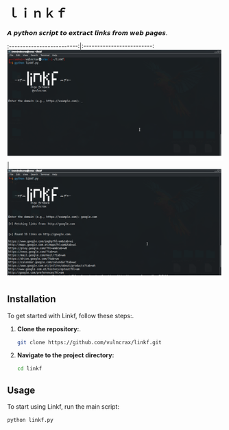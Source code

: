 # ｌｉｎｋｆ
 
𝘼 𝙥𝙮𝙩𝙝𝙤𝙣 𝙨𝙘𝙧𝙞𝙥𝙩 𝙩𝙤 𝙚𝙭𝙩𝙧𝙖𝙘𝙩 𝙡𝙞𝙣𝙠𝙨 𝙛𝙧𝙤𝙢 𝙬𝙚𝙗 𝙥𝙖𝙜𝙚𝙨.

     
:-------------------------:|:-------------------------:
![extract from local file on pc](https://github.com/vulncrax/assets/blob/main/linkf1.png) | ![extract links from any website](https://github.com/vulncrax/assets/blob/main/linkf2.png)


## Installation

To get started with Linkf, follow these steps:.

1. **Clone the repository:**.
    ```bash
    git clone https://github.com/vulncrax/linkf.git
    ```

2. **Navigate to the project directory:**
    ```bash
    cd linkf
    ```


## Usage

To start using Linkf, run the main script:
```bash
python linkf.py
